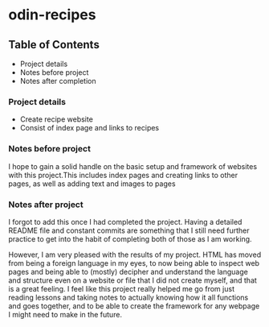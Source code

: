 # odin-recipes

## Table of Contents
* Project details
* Notes before project
* Notes after completion

### Project details
* Create recipe website
* Consist of index page and links to recipes

### Notes before project
I hope to gain a solid handle on the basic setup
and framework of websites with this project.This 
includes index pages and creating links to other
pages, as well as adding text and images to pages

### Notes after project
I forgot to add this once I had completed the
project. Having a detailed README file and constant
commits are something that I still need further
practice to get into the habit of completing both of
those as I am working.

However, I am very pleased with the results of my project.
HTML has moved from being a foreign language in my eyes,
to now being able to inspect web pages and being able to
(mostly) decipher and understand the language and structure
even on a website or file that I did not create myself, and
that is a great feeling. I feel like this project really
helped me go from just reading lessons and taking notes to
actually knowing how it all functions and goes together, and
to be able to create the framework for any webpage I might 
need to make in the future.
